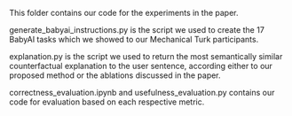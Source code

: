 This folder contains our code for the experiments in the paper.

generate_babyai_instructions.py is the script we used to create the 17 BabyAI tasks which we showed to our Mechanical Turk participants.

explanation.py is the script we used to return the most semantically similar counterfactual explanation to the user sentence, according either to our proposed method or the ablations discussed in the paper.

correctness_evaluation.ipynb and usefulness_evaluation.py contains our code for evaluation based on each respective metric.
